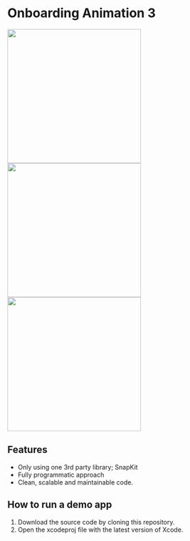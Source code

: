 # Onboarding Animation 3

<div>
    <img src="https://user-images.githubusercontent.com/50784573/111138600-769c3e00-85c3-11eb-8038-72a6d8bc4890.gif" height=300/>
    <img src="https://user-images.githubusercontent.com/50784573/111138270-14dbd400-85c3-11eb-9655-b7ea0adc0739.png" height=300/>
    <img src="https://user-images.githubusercontent.com/50784573/111138288-1b6a4b80-85c3-11eb-8ffc-a2d99a6fd3c4.png" height=300/>
</div>

## Features

- Only using one 3rd party library; SnapKit
- Fully programmatic approach
- Clean, scalable and maintainable code.

## How to run a demo app

1. Download the source code by cloning this repository.
2. Open the xcodeproj file with the latest version of Xcode.